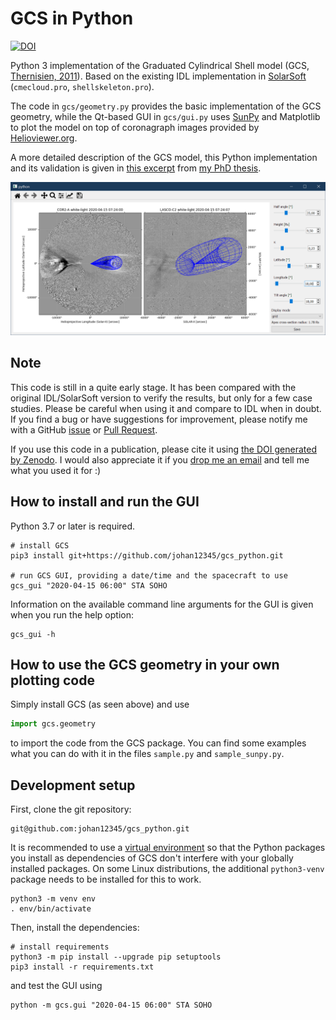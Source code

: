 GCS in Python
=============
[![DOI](https://zenodo.org/badge/297350666.svg)](https://zenodo.org/badge/latestdoi/297350666)

Python 3 implementation of the Graduated Cylindrical Shell model (GCS, [Thernisien, 2011](https://dx.doi.org/10.1088%2F0067-0049%2F194%2F2%2F33)).
Based on the existing IDL implementation in [SolarSoft](https://www.lmsal.com/solarsoft/)
(`cmecloud.pro`, `shellskeleton.pro`).

The code in `gcs/geometry.py` provides the basic implementation of the GCS geometry, while the Qt-based GUI in
`gcs/gui.py` uses [SunPy](https://sunpy.org/) and Matplotlib to plot the model on top of coronagraph images provided by
[Helioviewer.org](https://www.helioviewer.org/).

A more detailed description of the GCS model, this Python implementation and its validation is given in
[this excerpt](/doc/gcs_implementation_forstner_phd_2021.pdf?raw=true) from
[my PhD thesis](https://nbn-resolving.org/urn:nbn:de:gbv:8:3-2021-00166-5).

![Screenshot](/img/screenshot.png?raw=true)

Note
----

This code is still in a quite early stage. It has been compared with the original IDL/SolarSoft version to verify the results, but only for a few case studies.
Please be careful when using it and compare to IDL when in doubt. If you find a bug or have suggestions for improvement, please notify me with a
GitHub [issue](https://github.com/johan12345/gcs_python/issues/new) or [Pull Request](https://github.com/johan12345/gcs_python/compare).

If you use this code in a publication, please cite it using [the DOI generated by Zenodo](https://zenodo.org/badge/latestdoi/297350666). I would also appreciate it if you <a class="u-email Link--primary " href="mailto:&#x6a;&#x6f;&#x68;&#x61;&#x6e;&#x2e;&#x66;&#x6f;&#x72;&#x73;&#x74;&#x6e;&#x65;&#x72;&#x40;&#x67;&#x6d;&#x61;&#x69;&#x6c;&#x2e;&#x63;&#x6f;&#x6d;">drop me an email</a> and tell me what you used it for :)

How to install and run the GUI
------------------------------
Python 3.7 or later is required.
```
# install GCS
pip3 install git+https://github.com/johan12345/gcs_python.git

# run GCS GUI, providing a date/time and the spacecraft to use
gcs_gui "2020-04-15 06:00" STA SOHO
```

Information on the available command line arguments for the GUI is given when you run the help option:
```shell script
gcs_gui -h
```

How to use the GCS geometry in your own plotting code
-----------------------------------------------------
Simply install GCS (as seen above) and use
```python
import gcs.geometry
```
to import the code from the GCS package. You can find some examples what you can do with it in the files
`sample.py` and `sample_sunpy.py`.

Development setup
-----------------
First, clone the git repository:
```shell script
git@github.com:johan12345/gcs_python.git
```

It is recommended to use a [virtual environment](https://docs.python.org/3/tutorial/venv.html) so that the
Python packages you install as dependencies of GCS don't interfere with your globally installed packages.
On some Linux distributions, the additional `python3-venv` package needs to be installed for this to work.

```shell script
python3 -m venv env
. env/bin/activate
```

Then, install the dependencies:
```shell script
# install requirements
python3 -m pip install --upgrade pip setuptools
pip3 install -r requirements.txt
```

and test the GUI using
```shell script
python -m gcs.gui "2020-04-15 06:00" STA SOHO
```
